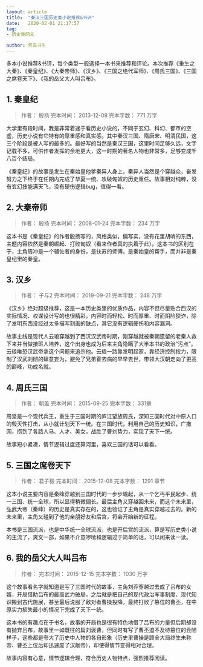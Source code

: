 ```yaml
---
layout: article
title:  "秦汉三国历史类小说推荐&书评"
date:   2020-02-01 21:17:57
tag:
- 历史类网文

author: 荒岛书生
---
```


多本小说推荐&书评，每个类型一般选择一本书来推荐和评论。本次推荐《重生之大秦》、《秦皇纪》、《大秦帝师》、《汉乡》、《三国之绝代军师》、《周氏三国》、《三国之席卷天下》、《我的岳父大人叫吕布》。

<!---more--->


## 1. 秦皇纪
> 作者： 殷扬
> 完本时间： 2013-12-08
> 完本字数： 771 万字
 
大学里有段时间，我是非常着迷于看历史小说的，不同于玄幻、科幻、都市的空虚，历史小说有它特有的厚重感和真实感。其中秦汉三国、隋唐宋、明清民国，这三个阶段是被人写的最多的。最好写的当然是秦汉三国，这里时间足够久远，文字记载不多，可供作者发挥的余地更大，这一时期的著名人物也非常多，足够变成千八百个结局。

《秦皇纪》的故事是发生在秦始皇他爹秦异人身上，秦异人当然是个穿越众，奋发努力之下终于在任期内完成了华夏一统、攻破匈奴的历史重任。故事相对纯粹，没有玄幻技能满天飞，没有硬伤逻辑bug，值得一看。

## 2. 大秦帝师
> 作者： 殷扬
> 完本时间： 2008-01-24
> 完本字数： 234 万字

这本书是《秦皇纪》的作者殷扬写的，风格类似，偏写实，没有花里胡哨的东西，主题内容依然是秦朝崛起、打败匈奴（看来作者真的执着于此）。这本书的区别在于，主角周冲是一个辅佐者的身份，是扶苏的师傅，是秦始皇的帮手，而并非是秦皇纪里的秦皇。

## 3. 汉乡
> 作者： 孑与2
> 完本时间： 2019-09-21
> 完本字数： 248 万字

《汉乡》绝对超级推荐，这是一本历史类里的优质作品，内容不但尽量贴合西汉的实际情况、权谋设计写的也很精彩，内容时而轻松、时而厚重、时而阴险狡诈，除了发明东西没经过太多描写刻画的缺点，其它没有逻辑硬伤和内容漏洞。

故事主线是现代人云琅穿越到了西汉汉武帝时期，刚穿越就被秦朝遗留的老秦人救下来并当做接班人培养，这个出身也成为后来主角隐瞒了大半本书的政治“污点”，云琅唯恐汉武帝拿这个问题来追杀他。云琅一路靠发明起家，靠经济控制权力，限制了汉武刘彻的肆意妄为，避免了兄弟霍去病的早早去世，带领大汉朝走向了更高的巅峰，功成名就。


## 4. 周氏三国
> 作者： 朝盖
> 完本时间：  2015-09-25
> 完本字数： 331章

周坚是一个现代兵王，重生于三国时期的庐江望族周氏，深知三国时代对中原人口的毁灭性打击，从小就计划天下一统。在三国时代，利用自己的历史知识，广撒网，捞到了各路人马、人才、美女，战胜了曹刘势力，实现了天下一统。

故事短小紧凑，情节逻辑过度还算河里，喜欢三国的话可以看看。

## 5. 三国之席卷天下
> 作者： 君子毅
> 完本时间： 2015-12-08 
> 完本字数： 1291 章节

这本小说主要内容是秦峰穿越到三国时代的一步步崛起，从一个乞丐平民起步、统一三国、统一全球，所以显得稍微偏长。最后主角又穿越回未来，而这个未来里，弘武大帝（秦峰）的历史是真实存在的，这也验证了主角是真实穿越过去的。新的未来里，主角又碰到了他的亲朋好友和后宫，将会开始新的征程。

本书是三国流派，也是中华统一全球流派，也是开后宫的流派，算是写历史类小说的主流了，爽文一部，如果不介意啰嗦和逻辑过于简单的话，可以闲来读一读。

## 6. 我的岳父大人叫吕布
> 作者： 
> 完本时间： 2015-12-15
> 完本字数： 1030 万字

这个故事看名字就知道是写了三国时代的故事，主角刘莽穿越过去成了吕布的女婿，开局借助吕布的最高武力破局，之后就是把自己的现代政治军事制度、现代知识搬到古代施展，甚至最后说服了敌对者曹操投降，最终打败了篡位的曹丕，在中原实力损失最小的情况下完成了天下一统。

这本书的有趣点在于书名，故事的开局也是很有特色地借了吕布的力量但后期却没有抛弃吕布，故事里一如既往的扁刘褒曹，但同时有写了曹丕迫不及待篡位的丑陋样子，这些都是夸大了历史中人物的各自形象（历史里曹操是顾全大局终生未称帝、曹丕上位后却迅速废了汉献帝），却使得情节变得相对合理。

故事内容有心意，情节逻辑合理，符合历史人物特点，强烈推荐阅读。